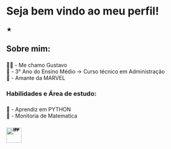<h1 align="left">Seja bem vindo ao meu perfil!</h1>

###

<p align="left">★</p>

###

<h2 align="left">Sobre mim:</h2>

###

<p align="left">🕵️‍♂️ - Me chamo Gustavo<br>📖 - 3° Ano do Ensino Médio -> Curso técnico em Administração
<br>🎥 - Amante da MARVEL</p>

###

<h3 align="left">Habilidades e Área de estudo:</h3>

###

<p align="left">🐍 - Aprendiz em PYTHON
<br>📐 - Monitoria de Matematica</p>

###

<div align="left" style="display: inline-block; vertical-align: middle; line-height: 0px;">
  <img src="https://cdn.jsdelivr.net/gh/devicons/devicon/icons/python/python-original.svg" height="40" alt="python logo"  />
</div>
